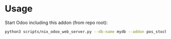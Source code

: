 # Usage

Start Odoo including this addon (from repo root):

```bash
python3 scripts/nix_odoo_web_server.py --db-name mydb --addon pos_stock_available_online
```
